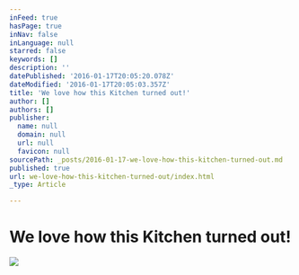 ```yaml
---
inFeed: true
hasPage: true
inNav: false
inLanguage: null
starred: false
keywords: []
description: ''
datePublished: '2016-01-17T20:05:20.078Z'
dateModified: '2016-01-17T20:05:03.357Z'
title: 'We love how this Kitchen turned out!'
author: []
authors: []
publisher:
  name: null
  domain: null
  url: null
  favicon: null
sourcePath: _posts/2016-01-17-we-love-how-this-kitchen-turned-out.md
published: true
url: we-love-how-this-kitchen-turned-out/index.html
_type: Article

---
```

# We love how this Kitchen turned out!
![](https://the-grid-user-content.s3-us-west-2.amazonaws.com/4cb252cb-c500-4d56-adff-fe78fabe1424.jpg)